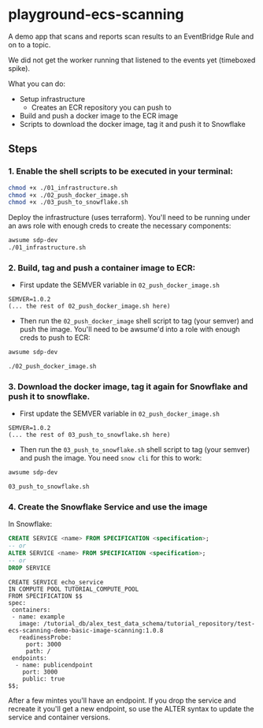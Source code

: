 # playground-ecs-scanning
A demo app that scans and reports scan results to an EventBridge Rule and on to a topic.

We did not get the worker running that listened to the events yet (timeboxed spike).

What you can do:
- Setup infrastructure
  - Creates an ECR repository you can push to
- Build and push a docker image to the ECR image
- Scripts to download the docker image, tag it and push it to Snowflake 

## Steps

### 1. Enable the shell scripts to be executed in your terminal:

```bash
chmod +x ./01_infrastructure.sh
chmod +x ./02_push_docker_image.sh
chmod +x ./03_push_to_snowflake.sh
```

Deploy the infrastructure (uses terraform). You'll need to be running under an aws role with enough creds to create the necessary components:

```bash
awsume sdp-dev
./01_infrastructure.sh
```

### 2. Build, tag and push a container image to ECR:

- First update the SEMVER variable in `02_push_docker_image.sh`
```
SEMVER=1.0.2
(... the rest of 02_push_docker_image.sh here)
```
- Then run the `02_push_docker_image` shell script to tag (your semver) and push the image. You'll need to be awsume'd into a role with enough creds to push to ECR:

```bash
awsume sdp-dev

./02_push_docker_image.sh
```

### 3. Download the docker image, tag it again for Snowflake and push it to snowflake.

- First update the SEMVER variable in `02_push_docker_image.sh`
```
SEMVER=1.0.2
(... the rest of 03_push_to_snowflake.sh here)
```
- Then run the `03_push_to_snowflake.sh` shell script to tag (your semver) and push the image. You need `snow cli` for this to work:

```bash
awsume sdp-dev

03_push_to_snowflake.sh
```

### 4. Create the Snowflake Service and use the image

In Snowflake:

```sql
CREATE SERVICE <name> FROM SPECIFICATION <specification>;
-- or
ALTER SERVICE <name> FROM SPECIFICATION <specification>;
-- or 
DROP SERVICE
```

```snowflake
CREATE SERVICE echo_service
IN COMPUTE POOL TUTORIAL_COMPUTE_POOL
FROM SPECIFICATION $$
spec:
 containers:
 - name: example
   image: /tutorial_db/alex_test_data_schema/tutorial_repository/test-ecs-scanning-demo-basic-image-scanning:1.0.8
   readinessProbe:
     port: 3000
     path: /
 endpoints:
  - name: publicendpoint
    port: 3000
    public: true
$$;
```

After a few mintes you'll have an endpoint. If you drop the service and recreate it you'll get a new endpoint, so use the ALTER syntax to update the service and container versions.
